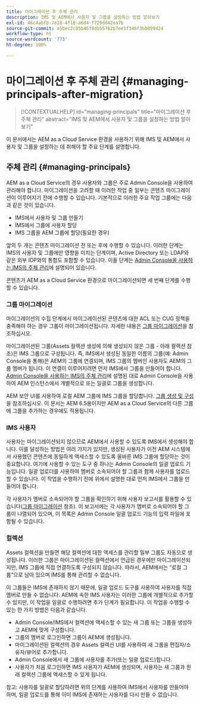 ```yaml
---
title: 마이그레이션 후 주체 관리
description: IMS 및 AEM에서 사용자 및 그룹을 설정하는 방법 알아보기
exl-id: 46c4abfb-7e28-4f18-a6d4-f729dd42ea7b
source-git-commit: a5bec2c05b46f8db55762b7ee1f346f3bb099d24
workflow-type: ht
source-wordcount: '773'
ht-degree: 100%

---
```


# 마이그레이션 후 주체 관리 {#managing-principals-after-migration}

>[!CONTEXTUALHELP]
>id="managing-principals"
>title="마이그레이션 후 주체 관리"
>abstract="IMS 및 AEM에서 사용자 및 그룹을 설정하는 방법 알아보기"

이 문서에서는 AEM as a Cloud Service 환경을 사용하기 위해 IMS 및 AEM에서 사용자 및 그룹을 설정하는 데 취해야 할 주요 단계를 설명합니다.

## 주체 관리 {#managing-principals}

AEM as a Cloud Service의 경우 사용자와 그룹은 주로 Admin Console을 사용하여 관리해야 합니다.  마이그레이션을 고려할 때 이러한 작업 중 일부는 콘텐츠 마이그레이션이 이루어지기 전에 수행할 수 있습니다.  기본적으로 이러한 주요 작업 그룹에는 다음과 같은 것이 있습니다.

* IMS에서 사용자 및 그룹 만들기
* IMS에서 그룹에 사용자 할당
* IMS 그룹을 AEM 그룹에 할당(필요한 경우)

앞의 두 개는 콘텐츠 마이그레이션 전 또는 후에 수행할 수 있습니다.  이러한 단계는 IMS의 사용자 및 그룹에만 영향을 미치는 단계이며, Active Directory 또는 LDAP와 같은 외부 IDP와의 통합도 포함할 수 있습니다.  이들 단계는 [Admin Console을 사용하는 IMS의 주체 관리](/help/journey-migration/managing-principals.md)에 설명되어 있습니다.

콘텐츠가 AEM as a Cloud Service 환경으로 마이그레이션되면 세 번째 단계를 수행할 수 있습니다.

### 그룹 마이그레이션

마이그레이션의 수집 단계에서 마이그레이션된 콘텐츠에 대한 ACL 또는 CUG 정책을 충족해야 하는 경우 그룹이 마이그레이션됩니다.  자세한 내용은 [그룹 마이그레이션](/help/journey-migration/content-transfer-tool/using-content-transfer-tool/group-migration.md)을 참조하십시오.

마이그레이션된 그룹(Assets 컬렉션 생성에 의해 생성되지 않은 그룹 - 아래 컬렉션 참조)은 IMS 그룹으로 구성됩니다.  즉, IMS에서 생성된 동일한 이름의 그룹(예: Admin Console을 통해)은 AEM의 그룹에 연결되며, IMS 그룹의 멤버인 사용자도 AEM의 그룹 멤버가 됩니다.  이 연결이 이루어지려면 먼저 IMS에서 그룹을 만들어야 합니다.  [Admin Console을 사용하는 IMS의 주체 관리](/help/journey-migration/managing-principals.md)에 설명된 대로 Admin Console을 사용하여 AEM 인스턴스에서 개별적으로 또는 일괄로 그룹을 생성합니다.

AEM 보안 UI를 사용하여 로컬 AEM 그룹에 IMS 그룹을 할당합니다.  [그룹 생성 및 구성](https://experienceleague.adobe.com/ko/docs/experience-manager-65/content/forms/administrator-help/setup-organize-users/creating-configuring-groups#edit-a-group)을 참조하십시오.  이 문서는 AEM 6.5용이지만 AEM as a Cloud Service의 다른 그룹에 그룹을 추가하는 경우에도 적용됩니다.

### IMS 사용자

사용자는 마이그레이션되지 않으므로 AEM에서 사용할 수 있도록 IMS에서 생성해야 합니다.  이를 달성하는 방법은 여러 가지가 있지만, 생성된 사용자가 이전 AEM 시스템에서 사용했던 콘텐츠에 동일하게 액세스할 수 있도록 올바른 IMS 그룹에 할당하는 것이 중요합니다.  여기에 사용할 수 있는 도구 중 하나는 Admin Console의 일괄 업로드 기능입니다. 일괄 업로더를 사용하여 멤버로 소속되어야 할 그룹과 함께 사용자를 업로드할 수 있습니다.  이 작업을 수행하기 전에 위에서 설명한 대로 먼저 IMS에서 그룹을 만들어야 합니다.

각 사용자가 멤버로 소속되어야 할 그룹을 확인하기 위해 사용자 보고서를 활용할 수 있습니다([그룹 마이그레이션](/help/journey-migration/content-transfer-tool/using-content-transfer-tool/group-migration.md) 참조).  이 보고서에는 각 사용자가 멤버로 소속되어야 할 그룹이 나열되어 있으며, 이 목록은 Admin Console 일괄 업로드 기능의 입력 파일에 포함될 수 있습니다.

### 컬렉션

Assets 컬렉션을 만들면 해당 컬렉션에 대한 액세스를 관리할 일부 그룹도 자동으로 생성됩니다.  이러한 그룹은 마이그레이션된 컬렉션에서 언급된 경우에만 마이그레이션되지만, IMS 그룹에 직접 연결하도록 구성되지 않습니다. 따라서, AEM에서는 “로컬 그룹”으로 남아 있으며 IMS를 통해 관리할 수 없습니다.

이 그룹들은 IMS에 존재하지 않기 때문에, 일괄 업로드 도구를 사용하여 사용자를 직접 멤버로 만들 수 없습니다.  AEM에 속한 IMS 사용자는 이러한 그룹에 개별적으로 추가할 수 있지만, 이 작업을 일괄로 수행하려면 추가 단계가 필요합니다.  이 작업을 수행할 수 있는 한 가지 방법은 다음과 같습니다.
* Admin Console/IMS에서 컬렉션에 액세스할 수 있는 새 그룹 또는 그룹을 생성하고 AEM에 맞게 구성합니다.
* 그룹의 멤버로 로그인하면 그룹이 AEM에 생성됩니다.
* 마이그레이션된 컬렉션의 경우 Assets 컬렉션 UI를 사용하여 새 그룹을 편집자/소유자/뷰어로 추가합니다.
* Admin Console에서 새 그룹에 사용자를 추가(또는 일괄 업로드)합니다.
* 사용자가 처음 로그인하면 IMS 사용자가 AEM에 생성되며, 사용자는 새 그룹과 원래 컬렉션 그룹에 액세스할 수 있게 됩니다.

참고: 사용자를 일괄로 할당하려면 위의 단계를 사용하여 IMS에서 사용자를 만들어야 하며, 일괄 업로드를 통해 이미 IMS에 존재하는 사용자를 다시 만들 수 없습니다.

